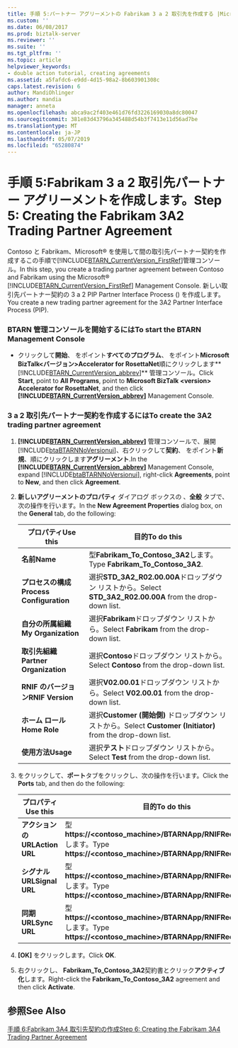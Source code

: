 ```yaml
---
title: 手順 5:パートナー アグリーメントの Fabrikam 3 a 2 取引先を作成する |Microsoft Docs
ms.custom: ''
ms.date: 06/08/2017
ms.prod: biztalk-server
ms.reviewer: ''
ms.suite: ''
ms.tgt_pltfrm: ''
ms.topic: article
helpviewer_keywords:
- double action tutorial, creating agreements
ms.assetid: a5fafdc6-e9dd-4d15-98a2-8b603901308c
caps.latest.revision: 6
author: MandiOhlinger
ms.author: mandia
manager: anneta
ms.openlocfilehash: abca9ac2f403e461d76fd3226169030a8dc80047
ms.sourcegitcommit: 381e83d43796a345488d54b3f7413e11d56ad7be
ms.translationtype: MT
ms.contentlocale: ja-JP
ms.lasthandoff: 05/07/2019
ms.locfileid: "65280874"
---
```

# <a name="step-5-creating-the-fabrikam-3a2-trading-partner-agreement"></a><span data-ttu-id="d817a-102">手順 5:Fabrikam 3 a 2 取引先パートナー アグリーメントを作成します。</span><span class="sxs-lookup"><span data-stu-id="d817a-102">Step 5: Creating the Fabrikam 3A2 Trading Partner Agreement</span></span>
<span data-ttu-id="d817a-103">Contoso と Fabrikam、Microsoft® を使用して間の取引先パートナー契約を作成するこの手順で[!INCLUDE[BTARN_CurrentVersion_FirstRef](../../includes/btarn-currentversion-firstref-md.md)]管理コンソール。</span><span class="sxs-lookup"><span data-stu-id="d817a-103">In this step, you create a trading partner agreement between Contoso and Fabrikam using the Microsoft® [!INCLUDE[BTARN_CurrentVersion_FirstRef](../../includes/btarn-currentversion-firstref-md.md)] Management Console.</span></span> <span data-ttu-id="d817a-104">新しい取引先パートナー契約の 3 a 2 PIP Partner Interface Process () を作成します。</span><span class="sxs-lookup"><span data-stu-id="d817a-104">You create a new trading partner agreement for the 3A2 Partner Interface Process (PIP).</span></span>  

### <a name="to-start-the-btarn-management-console"></a><span data-ttu-id="d817a-105">BTARN 管理コンソールを開始するには</span><span class="sxs-lookup"><span data-stu-id="d817a-105">To start the BTARN Management Console</span></span>  

- <span data-ttu-id="d817a-106">クリックして**開始**、 をポイント**すべてのプログラム**、 をポイント**Microsoft BizTalk\<バージョン\>Accelerator for RosettaNet**順にクリックします**[!INCLUDE[BTARN_CurrentVersion_abbrev](../../includes/btarn-currentversion-abbrev-md.md)]** 管理コンソール。</span><span class="sxs-lookup"><span data-stu-id="d817a-106">Click **Start**, point to **All Programs**, point to **Microsoft BizTalk \<version\> Accelerator for RosettaNet**, and then click **[!INCLUDE[BTARN_CurrentVersion_abbrev](../../includes/btarn-currentversion-abbrev-md.md)]** Management Console.</span></span>  

### <a name="to-create-the-3a2-trading-partner-agreement"></a><span data-ttu-id="d817a-107">3 a 2 取引先パートナー契約を作成するには</span><span class="sxs-lookup"><span data-stu-id="d817a-107">To create the 3A2 trading partner agreement</span></span>  

1. <span data-ttu-id="d817a-108">**[!INCLUDE[BTARN_CurrentVersion_abbrev](../../includes/btarn-currentversion-abbrev-md.md)]** 管理コンソールで、展開[!INCLUDE[btaBTARNNoVersionui](../../includes/btabtarnnoversionui-md.md)]、右クリックして**契約**、 をポイント**新規**、順にクリックします**アグリーメント**.</span><span class="sxs-lookup"><span data-stu-id="d817a-108">In the **[!INCLUDE[BTARN_CurrentVersion_abbrev](../../includes/btarn-currentversion-abbrev-md.md)]** Management Console, expand [!INCLUDE[btaBTARNNoVersionui](../../includes/btabtarnnoversionui-md.md)], right-click **Agreements**, point to **New**, and then click **Agreement**.</span></span>  

2. <span data-ttu-id="d817a-109">**新しいアグリーメントのプロパティ** ダイアログ ボックスの 、**全般** タブで、次の操作を行います。</span><span class="sxs-lookup"><span data-stu-id="d817a-109">In the **New Agreement Properties** dialog box, on the **General** tab, do the following:</span></span>  


   |         <span data-ttu-id="d817a-110">プロパティ</span><span class="sxs-lookup"><span data-stu-id="d817a-110">Use this</span></span>          |                        <span data-ttu-id="d817a-111">目的</span><span class="sxs-lookup"><span data-stu-id="d817a-111">To do this</span></span>                        |
   |---------------------------|----------------------------------------------------------|
   |         <span data-ttu-id="d817a-112">**名前**</span><span class="sxs-lookup"><span data-stu-id="d817a-112">**Name**</span></span>          |            <span data-ttu-id="d817a-113">型**Fabrikam_To_Contoso_3A2**します。</span><span class="sxs-lookup"><span data-stu-id="d817a-113">Type **Fabrikam_To_Contoso_3A2**.</span></span>             |
   | <span data-ttu-id="d817a-114">**プロセスの構成**</span><span class="sxs-lookup"><span data-stu-id="d817a-114">**Process Configuration**</span></span> |  <span data-ttu-id="d817a-115">選択**STD_3A2_R02.00.00A**ドロップダウン リストから。</span><span class="sxs-lookup"><span data-stu-id="d817a-115">Select **STD_3A2_R02.00.00A** from the drop-down list.</span></span>  |
   |    <span data-ttu-id="d817a-116">**自分の所属組織**</span><span class="sxs-lookup"><span data-stu-id="d817a-116">**My Organization**</span></span>    |       <span data-ttu-id="d817a-117">選択**Fabrikam**ドロップダウン リストから。</span><span class="sxs-lookup"><span data-stu-id="d817a-117">Select **Fabrikam** from the drop-down list.</span></span>       |
   | <span data-ttu-id="d817a-118">**取引先組織**</span><span class="sxs-lookup"><span data-stu-id="d817a-118">**Partner Organization**</span></span>  |       <span data-ttu-id="d817a-119">選択**Contoso**ドロップダウン リストから。</span><span class="sxs-lookup"><span data-stu-id="d817a-119">Select **Contoso** from the drop-down list.</span></span>        |
   |     <span data-ttu-id="d817a-120">**RNIF のバージョン**</span><span class="sxs-lookup"><span data-stu-id="d817a-120">**RNIF Version**</span></span>      |      <span data-ttu-id="d817a-121">選択**V02.00.01**ドロップダウン リストから。</span><span class="sxs-lookup"><span data-stu-id="d817a-121">Select **V02.00.01** from the drop-down list.</span></span>       |
   |       <span data-ttu-id="d817a-122">**ホーム ロール**</span><span class="sxs-lookup"><span data-stu-id="d817a-122">**Home Role**</span></span>       | <span data-ttu-id="d817a-123">選択**Customer (開始側)** ドロップダウン リストから。</span><span class="sxs-lookup"><span data-stu-id="d817a-123">Select **Customer (Initiator)** from the drop-down list.</span></span> |
   |         <span data-ttu-id="d817a-124">**使用方法**</span><span class="sxs-lookup"><span data-stu-id="d817a-124">**Usage**</span></span>         |         <span data-ttu-id="d817a-125">選択**テスト**ドロップダウン リストから。</span><span class="sxs-lookup"><span data-stu-id="d817a-125">Select **Test** from the drop-down list.</span></span>         |


3. <span data-ttu-id="d817a-126">をクリックして、**ポート**タブをクリックし、次の操作を行います。</span><span class="sxs-lookup"><span data-stu-id="d817a-126">Click the **Ports** tab, and then do the following:</span></span>  


   |    <span data-ttu-id="d817a-127">プロパティ</span><span class="sxs-lookup"><span data-stu-id="d817a-127">Use this</span></span>    |                          <span data-ttu-id="d817a-128">目的</span><span class="sxs-lookup"><span data-stu-id="d817a-128">To do this</span></span>                           |
   |----------------|---------------------------------------------------------------|
   | <span data-ttu-id="d817a-129">**アクションの URL**</span><span class="sxs-lookup"><span data-stu-id="d817a-129">**Action URL**</span></span> | <span data-ttu-id="d817a-130">型**https://<contoso_machine>/BTARNApp/RNIFReceive.aspx**します。</span><span class="sxs-lookup"><span data-stu-id="d817a-130">Type **https://<contoso_machine>/BTARNApp/RNIFReceive.aspx**.</span></span> |
   | <span data-ttu-id="d817a-131">**シグナル URL**</span><span class="sxs-lookup"><span data-stu-id="d817a-131">**Signal URL**</span></span> | <span data-ttu-id="d817a-132">型**https://<contoso_machine>/BTARNApp/RNIFReceive.aspx**します。</span><span class="sxs-lookup"><span data-stu-id="d817a-132">Type **https://<contoso_machine>/BTARNApp/RNIFReceive.aspx**.</span></span> |
   |  <span data-ttu-id="d817a-133">**同期 URL**</span><span class="sxs-lookup"><span data-stu-id="d817a-133">**Sync URL**</span></span>  | <span data-ttu-id="d817a-134">型**https://<contoso_machine>/BTARNApp/RNIFReceive.aspx**します。</span><span class="sxs-lookup"><span data-stu-id="d817a-134">Type **https://<contoso_machine>/BTARNApp/RNIFReceive.aspx**.</span></span> |


4. <span data-ttu-id="d817a-135">**[OK]** をクリックします。</span><span class="sxs-lookup"><span data-stu-id="d817a-135">Click **OK**.</span></span>  

5. <span data-ttu-id="d817a-136">右クリックし、 **Fabrikam_To_Contoso_3A2**契約書とクリック**アクティブ化**します。</span><span class="sxs-lookup"><span data-stu-id="d817a-136">Right-click the **Fabrikam_To_Contoso_3A2** agreement and then click **Activate**.</span></span>  

## <a name="see-also"></a><span data-ttu-id="d817a-137">参照</span><span class="sxs-lookup"><span data-stu-id="d817a-137">See Also</span></span>  
 [<span data-ttu-id="d817a-138">手順 6:Fabrikam 3A4 取引先契約の作成</span><span class="sxs-lookup"><span data-stu-id="d817a-138">Step 6: Creating the Fabrikam 3A4 Trading Partner Agreement</span></span>](../../adapters-and-accelerators/accelerator-rosettanet/step-6-creating-the-fabrikam-3a4-trading-partner-agreement.md)